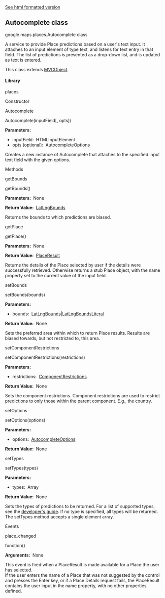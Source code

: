 [See html formatted version](https://huasofoundries.github.io/google-maps-documentation/Autocomplete.html)


Autocomplete class
------------------

google.maps.places.Autocomplete class

A service to provide Place predictions based on a user's text input. It attaches to an input element of type text, and listens for text entry in that field. The list of predictions is presented as a drop-down list, and is updated as text is entered.

This class extends [MVCObject](https://github.com/amenadiel/google-maps-documentation/blob/master/docs/MVCObject.md).

#### Library

places

Constructor

Autocomplete

Autocomplete(inputField\[, opts\])

**Parameters:** 

*   inputField:  HTMLInputElement
*   opts (optional):  [AutocompleteOptions](https://github.com/amenadiel/google-maps-documentation/blob/master/docs/AutocompleteOptions.md)

Creates a new instance of Autocomplete that attaches to the specified input text field with the given options.

Methods

getBounds

getBounds()

**Parameters:**  None

**Return Value:**  [LatLngBounds](https://github.com/amenadiel/google-maps-documentation/blob/master/docs/LatLngBounds.md)

Returns the bounds to which predictions are biased.

getPlace

getPlace()

**Parameters:**  None

**Return Value:**  [PlaceResult](https://github.com/amenadiel/google-maps-documentation/blob/master/docs/PlaceResult.md)

Returns the details of the Place selected by user if the details were successfully retrieved. Otherwise returns a stub Place object, with the name property set to the current value of the input field.

setBounds

setBounds(bounds)

**Parameters:** 

*   bounds:  [LatLngBounds](https://github.com/amenadiel/google-maps-documentation/blob/master/docs/LatLngBounds.md)|[LatLngBoundsLiteral](https://github.com/amenadiel/google-maps-documentation/blob/master/docs/LatLngBoundsLiteral.md)

**Return Value:**  None

Sets the preferred area within which to return Place results. Results are biased towards, but not restricted to, this area.

setComponentRestrictions

setComponentRestrictions(restrictions)

**Parameters:** 

*   restrictions:  [ComponentRestrictions](https://github.com/amenadiel/google-maps-documentation/blob/master/docs/ComponentRestrictions.md)

**Return Value:**  None

Sets the component restrictions. Component restrictions are used to restrict predictions to only those within the parent component. E.g., the country.

setOptions

setOptions(options)

**Parameters:** 

*   options:  [AutocompleteOptions](https://github.com/amenadiel/google-maps-documentation/blob/master/docs/AutocompleteOptions.md)

**Return Value:**  None

setTypes

setTypes(types)

**Parameters:** 

*   types:  Array<string>

**Return Value:**  None

Sets the types of predictions to be returned. For a list of supported types, see the [developer's guide](https://developers.google.com/places/supported_types#table3). If no type is specified, all types will be returned. The setTypes method accepts a single element array.

Events

place\_changed

function()

**Arguments:**  None

This event is fired when a PlaceResult is made available for a Place the user has selected.  
If the user enters the name of a Place that was not suggested by the control and presses the Enter key, or if a Place Details request fails, the PlaceResult contains the user input in the name property, with no other properties defined.